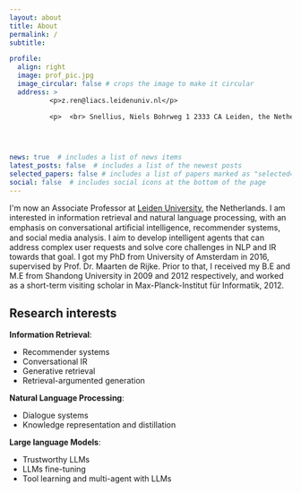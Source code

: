 ```yaml
---
layout: about
title: About
permalink: /
subtitle: 

profile:
  align: right
  image: prof_pic.jpg
  image_circular: false # crops the image to make it circular
  address: >
          <p>z.ren@liacs.leidenuniv.nl</p>

          <p>  <br> Snellius, Niels Bohrweg 1 2333 CA Leiden, the Netherlands</p>

          

          
news: true  # includes a list of news items
latest_posts: false  # includes a list of the newest posts
selected_papers: false # includes a list of papers marked as "selected={true}"
social: false  # includes social icons at the bottom of the page
---
```



I'm now an Associate Professor at <a href="https://www.universiteitleiden.nl/en">Leiden University</a>, the Netherlands. I am interested in information retrieval and natural language processing, with an emphasis on conversational artiﬁcial intelligence, recommender systems, and social media analysis. I aim to develop intelligent agents that can address complex user requests and solve core challenges in NLP and IR towards that goal. I got my PhD from University of Amsterdam in 2016, supervised by Prof. Dr. Maarten de Rijke. Prior to that, I received my B.E and M.E from Shandong University in 2009 and 2012 respectively, and worked as a short-term visiting scholar in Max-Planck-Institut für Informatik, 2012.


## Research interests

**Information Retrieval**:  
- Recommender systems  
- Conversational IR  
- Generative retrieval
- Retrieval-argumented generation    

**Natural Language Processing**:  
- Dialogue systems   
- Knowledge representation and distillation

**Large language Models**: 
- Trustworthy LLMs
- LLMs fine-tuning
- Tool learning and multi-agent with LLMs

